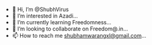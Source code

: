 - 👋 Hi, I’m @ShubhVirus
- 👀 I’m interested in Azadi...
- 🌱 I’m currently learning Freedomness...
- 💞️ I’m looking to collaborate on Freedom@.in...
- 📫 How to reach me shubhamwarangxl@gmail.com...

<!---
ShubhVirus/ShubhVirus is a ✨ special ✨ repository because its `README.md` (this file) appears on your GitHub profile.
You can click the Preview link to take a look at your changes.
--->
